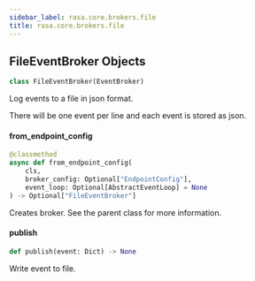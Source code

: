 ```yaml
---
sidebar_label: rasa.core.brokers.file
title: rasa.core.brokers.file
---
```

## FileEventBroker Objects

```python
class FileEventBroker(EventBroker)
```

Log events to a file in json format.

There will be one event per line and each event is stored as json.

#### from\_endpoint\_config

```python
@classmethod
async def from_endpoint_config(
    cls,
    broker_config: Optional["EndpointConfig"],
    event_loop: Optional[AbstractEventLoop] = None
) -> Optional["FileEventBroker"]
```

Creates broker. See the parent class for more information.

#### publish

```python
def publish(event: Dict) -> None
```

Write event to file.

